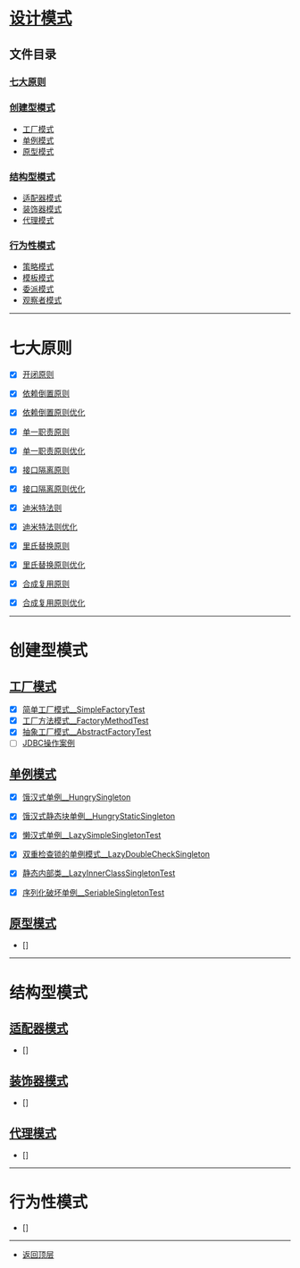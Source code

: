 
# [设计模式](../README.md)

## 文件目录

### [七大原则](#七大原则)

### [创建型模式](#创建型模式)

- [工厂模式](#工厂模式)
- [单例模式](#单例模式)
- [原型模式](#原型模式)

### [结构型模式](#行为性模式)

- [适配器模式](#适配器模式)
- [装饰器模式](#装饰器模式)
- [代理模式](#代理模式)

### [行为性模式](#行为性模式)

- [策略模式](#策略模式)
- [模板模式](#模板模式)
- [委派模式](#委派模式)
- [观察者模式](#观察者模式)

---------------------

# 七大原则

- [x] [开闭原则](src/main/java/com/cpucode/principle/open/closed)

- [x] [依赖倒置原则](src/main/java/com/cpucode/principle/dependence/inversion/simple)
- [x] [依赖倒置原则优化](src/main/java/com/cpucode/principle/dependence/inversion/optimization)

- [x] [单一职责原则](src/main/java/com/cpucode/principle/simple/responsibility/simple)
- [x] [单一职责原则优化](src/main/java/com/cpucode/principle/simple/responsibility/optimization)

- [x] [接口隔离原则](src/main/java/com/cpucode/principle/inter/face/segregation/simple)
- [x] [接口隔离原则优化](src/main/java/com/cpucode/principle/inter/face/segregation/optimization)

- [x] [迪米特法则](src/main/java/com/cpucode/principle/law/of/demeter/simple)
- [x] [迪米特法则优化](src/main/java/com/cpucode/principle/law/of/demeter/optimization)

- [x] [里氏替换原则](src/main/java/com/cpucode/principle/liskov/substitution/simple)
- [x] [里氏替换原则优化](src/main/java/com/cpucode/principle/liskov/substitution/optimization)

- [x] [合成复用原则](src/main/java/com/cpucode/principle/composite/reuse/simple)
- [x] [合成复用原则优化](src/main/java/com/cpucode/principle/composite/reuse/optimization)

----------------------------------

# 创建型模式

## [工厂模式](src/main/java/com/cpucode/pattern/factory)

- [x] [简单工厂模式__SimpleFactoryTest](src/main/java/com/cpucode/pattern/factory/simplefactory/SimpleFactoryTest.java)
- [x] [工厂方法模式__FactoryMethodTest](src/main/java/com/cpucode/pattern/factory/factorymethod/FactoryMethodTest.java)
- [x] [抽象工厂模式__AbstractFactoryTest](src/main/java/com/cpucode/pattern/factory/abstractfactory/AbstractFactoryTest.java)
- [ ] [JDBC操作案例](src/main/java/com/cpucode/pattern/factory/sqlhelper/org/jdbc/sqlhelper)

## [单例模式](src/main/java/com/cpucode/pattern/singleton)

- [x] [饿汉式单例__HungrySingleton](src/main/java/com/cpucode/pattern/singleton/hungry/HungrySingleton.java)
- [x] [饿汉式静态块单例__HungryStaticSingleton](src/main/java/com/cpucode/pattern/singleton/hungry/HungryStaticSingleton.java)
- [x] [懒汉式单例__LazySimpleSingletonTest](src/main/java/com/cpucode/pattern/singleton/lazy/simple/LazySimpleSingletonTest.java)
- [x] [双重检查锁的单例模式__LazyDoubleCheckSingleton](src/main/java/com/cpucode/pattern/singleton/lazy/dou/ble/check/LazyDoubleCheckSingleton.java)
- [x] [静态内部类__LazyInnerClassSingletonTest](src/main/java/com/cpucode/pattern/singleton/lazy/innerClass/LazyInnerClassSingletonTest.java)
- [x] [序列化破坏单例__SeriableSingletonTest](src/main/java/com/cpucode/pattern/singleton/seriable/SeriableSingletonTest.java)


## [原型模式](src/main/java/com/cpucode/pattern/prototype)

- [] []()

---------------------

# 结构型模式

## [适配器模式]()

- [] []()

## [装饰器模式]()

- [] []()

## [代理模式]()

- [] []()

----------------

# 行为性模式

- [] []()

---------------

- [返回顶层](../README.md)